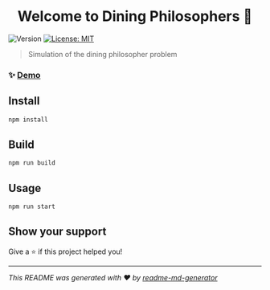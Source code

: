 <h1 align="center">Welcome to Dining Philosophers 👋</h1>
<p>
  <img alt="Version" src="https://img.shields.io/badge/version-1.0.0-blue.svg?cacheSeconds=2592000" />
  <a href="#" target="_blank">
    <img alt="License: MIT" src="https://img.shields.io/badge/License-MIT-yellow.svg" />
  </a>
</p>

> Simulation of the dining philosopher problem

### ✨ [Demo](https://dining-philosophers.netlify.app/)

## Install

```sh
npm install
```

## Build

```sh
npm run build
```

## Usage

```sh
npm run start
```

## Show your support

Give a ⭐️ if this project helped you!

---

_This README was generated with ❤️ by [readme-md-generator](https://github.com/kefranabg/readme-md-generator)_
